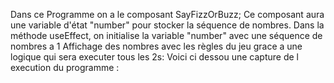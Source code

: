 Dans ce Programme on a le composant SayFizzOrBuzz;
Ce composant aura une variable d'état "number" pour stocker la séquence de nombres.
Dans la méthode useEffect, on initialise la variable "number" avec une séquence de nombres a 1
Affichage des nombres avec les règles du jeu grace a une logique qui sera executer tous les 2s:
Voici ci dessou une capture de l execution du programme :
